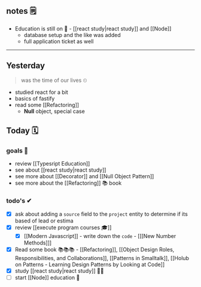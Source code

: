 ## notes 🗒
- Education is still on 🎒 - [[react study|react study]] and [[Node]] 
	- database setup and the like was added
	- full application ticket as well

---

## Yesterday
> was the time of our lives ⏲

- studied react for a bit
- basics of fastify
- read some [[Refactoring]]
	- **Null** object, special case

## Today 🗓

### goals 🏴
- review [[Typesript Education]]
- see about [[react study|react study]]
- see more about [[Decorator]] and [[Null Object Pattern]]
- see more about the [[Refactoring]] 📚 book

### todo's ✔
- [x] ask about adding a `source` field to the `project` entity to determine if its based of lead or estima
- [x] review [[execute program courses 🎓]]
	- [x] [[Modern Javascript]] - write down the `code` - [[[New Number Methods]]]
- [x] Read some book 📚📚📚 - [[Refactoring]], [[Object Design Roles, Responsibilities, and Collaborations]], [[Patterns in Smalltalk]], [[Holub on Patterns - Learning Design Patterns by Looking at Code]]
- [x] study [[react study|react study]] 👨‍🎓
- [ ] start [[Node]] education 🎒
